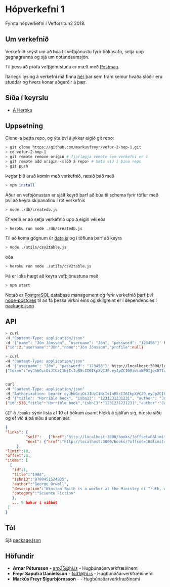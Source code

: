 # Hópverkefni 1

Fyrsta hópverkefni í Vefforritun2 2018.

## Um verkefnið
Verkefnið snýst um að búa til vefþjónustu fyrir bókasafn, setja upp gagnagrunna og sjá um notendaumsjón.

Til þess að prófa vefþjónustuna er mælt með [Postman](https://www.getpostman.com/).

Ítarlegri lýsing á verkefni má finna [hér](https://github.com/vefforritun/vef2-2018-h1/blob/master/README.md) þar sem fram kemur hvaða slóðir eru studdar og hvers konar aðgerðir á þær.

## Síða í keyrslu
* [Á Heroku](https://fsd-verkefni4.herokuapp.com/)

## Uppsetning
Clone-a þetta repo, og ýta því á ykkar eigið git repo:

```bash
> git clone https://github.com/markusfreyr/vefur-2-hop-1.git
> cd vefur-2-hop-1
> git remote remove origin # fjarlægja remote sem verkefni er í
> git remote add origin <slóð á repo> # bæta við í þínu repo
> git push
```
Þegar þið eruð komin með verkefnið, ræsið það með

```bash
> npm install
```

Áður en vefþjónustan er sjálf keyrð þarf að búa til schema fyrir töflur með því að keyra skipanalínu í rót verkefnis

```bash
> node ./db/createdb.js
```

Ef verið er að setja verkefnið upp á eigin vél eða

```bash
> heroku run node ./db/createdb.js
```

Til að koma gögnum úr [data.js](https://github.com/markusfreyr/vefur-2-hop-1/blob/master/data/data.csv) og í töfluna þarf að keyra

```bash
> node ./utils/csv2table.js
```

eða

```bash
> heroku run node ./utils/csv2table.js
```

Þá er loks hægt að keyra vefþjónustuna með

```bash
> npm start
```

Notað er [PostgreSQL](https://www.postgresql.org/) database management og fyrir verkefnið þarf því [node-postgres](https://node-postgres.com/) til að fá þessa virkni eins og skilgreint er í dependencies í [package-json](https://github.com/markusfreyr/vefur-2-hop-1/blob/master/package.json)

## API

```bash
> curl 
-H "Content-Type: application/json" 
-d '{"name": "Jón Jónsson", "username": "Jón", "password": "123456"}' http://localhost:3000/register
{"id":2,"username":"Jón","name":"Jón Jónsson","profile":null}

> curl 
-H "Content-Type: application/json" 
-d '{"username": "Jón", "password": "123456"}' http://localhost:3000/login
{"token":"eyJhbGciOiJIUzI1NiIsInR5cCI6IkpXVCJ9.eyJpZCI6MiwiaWF0IjoxNTIxNzU5MTc2LCJleHAiOjE1MjI5NTkxNzZ9.zKHIi122oEPI31-wlYejBWRG0E7QnImhOqxWuEzCZ2k"}


curl 
-H "Content-Type: application/json" 
-H "Authorization: bearer eyJhbGciOiJIUzI1NiIsInR5cCI6IkpXVCJ9.eyJpZCI6MiwiaWF0IjoxNTIxNzU5MTc2LCJleHAiOjE1MjI5NTkxNzZ9.zKHIi122oEPI31-wlYejBWRG0E7QnImhOqxWuEzCZ2k" 
-d '{"title": "Horrible book", "isbn13": "1231231231231", "author": "John", "description": "Very scary horror", "category": "Horror"}' http://localhost:3000/books
{"id":536,"title":"Horrible book","isbn13":"1231231231231","author":"John","description":"Very scary horror","category":"Horror"}
```

`GET` á `/books` sýnir lista af 10 af bókum ásamt hlekk á
 sjálfan sig, næstu síðu og ef við á þá síðu á undan sér.
 
 ```json
 {
 "links": {
 		  "self":	{"href":"http://localhost:3000/books/?offset=0&limit=10"},
 		  "next": {"href":"http://localhost:3000/books/?offset=10&limit=10"}
 	  },
 "limit":10,
 "offset":0,
 "items": [
   {
    "id":1,
    "title":"1984",
    "isbn13":"9780451524935",
    "author":"George Orwell",
    "description":"Winston Smith is a worker at the Ministry of Truth, where he falsifies records for the party. Secretly subversive, he and his colleague Julia try to free themselves from political slavery but the price of freedom is betrayal.",
    "category":"Science Fiction"
    },
    ... 9 bækur í viðbót
  ]
 }
 ```

## Tól
Sjá [package.json](https://github.com/markusfreyr/vefur-2-hop-1/blob/master/package.json)

## Höfundir

* **Arnar Pétursson** - arp25@hi.is - Hugbúnaðarverkfræðinemi
* **Freyr Saputra Daníelsson** - fsd1@hi.is - Hugbúnaðarverkfræðinemi
* **Markús Freyr Sigurbjörnsson** -  - Hugbúnaðarverkfræðinemi
